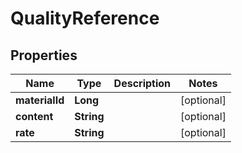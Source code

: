 

# QualityReference


## Properties

Name | Type | Description | Notes
------------ | ------------- | ------------- | -------------
**materialId** | **Long** |  |  [optional]
**content** | **String** |  |  [optional]
**rate** | **String** |  |  [optional]



